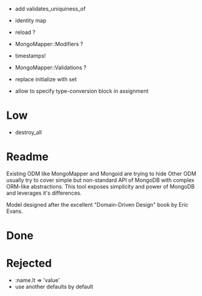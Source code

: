 - add validates_uniquiness_of

- identity map
- reload ?
- MongoMapper::Modifiers ?
- timestamps!
- MongoMapper::Validations ?
- replace initialize with set
- allow to specify type-conversion block in assignment

# Low

- destroy_all

# Readme

Existing ODM like MongoMapper and Mongoid are trying to hide
Other ODM usually try to cover simple but non-standard API of MongoDB with complex ORM-like abstractions. This tool exposes simplicity and power of MongoDB and leverages it's differences.

Model designed after the excellent "Domain-Driven Design" book by Eric Evans.

# Done


# Rejected

- :name.lt => 'value'
- use another defaults by default